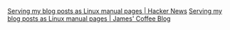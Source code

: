 
[Serving my blog posts as Linux manual pages | Hacker News](https://news.ycombinator.com/item?id=39548410)
[Serving my blog posts as Linux manual pages | James' Coffee Blog](https://jamesg.blog/2024/02/29/linux-manual-pages/)
